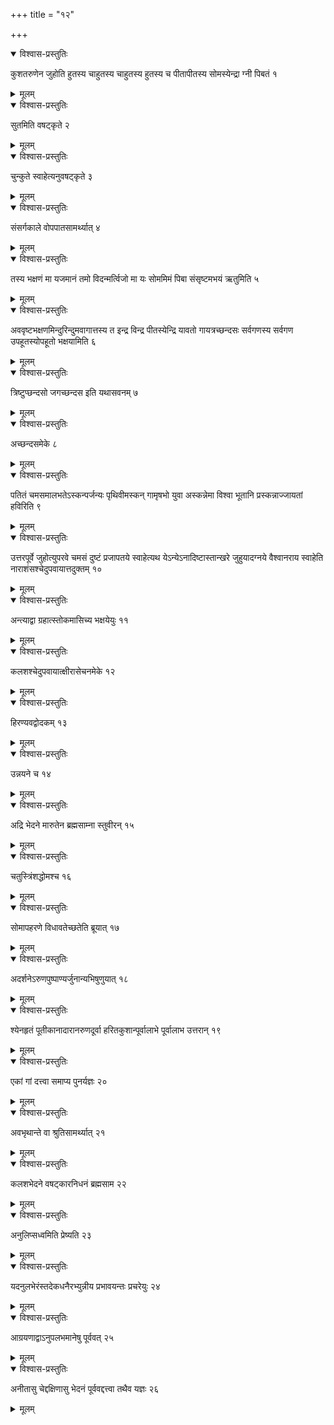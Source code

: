 +++
title = "१२"

+++





<details open><summary>विश्वास-प्रस्तुतिः</summary>

कुशतरुणेन जुहोति हुतस्य चाहुतस्य चाहुतस्य हुतस्य च पीतापीतस्य सोमस्येन्द्रा ग्नी पिबतं १
</details>

<details><summary>मूलम्</summary>

कुशतरुणेन जुहोति हुतस्य चाहुतस्य चाहुतस्य हुतस्य च पीतापीतस्य सोमस्येन्द्रा ग्नी पिबतं १
</details>


<details open><summary>विश्वास-प्रस्तुतिः</summary>

सुतमिति वषट्कृते २
</details>

<details><summary>मूलम्</summary>

सुतमिति वषट्कृते २
</details>


<details open><summary>विश्वास-प्रस्तुतिः</summary>

चुन्कुते स्वाहेत्यनुवषट्कृते ३
</details>

<details><summary>मूलम्</summary>

चुन्कुते स्वाहेत्यनुवषट्कृते ३
</details>


<details open><summary>विश्वास-प्रस्तुतिः</summary>

संसर्गकाले वोपपातसामर्थ्यात् ४
</details>

<details><summary>मूलम्</summary>

संसर्गकाले वोपपातसामर्थ्यात् ४
</details>


<details open><summary>विश्वास-प्रस्तुतिः</summary>

तस्य भक्षणं मा यजमानं तमो विदन्मर्त्विजो मा यः सोममिमं पिबा संसृष्टमभयं ऋतुमिति ५
</details>

<details><summary>मूलम्</summary>

तस्य भक्षणं मा यजमानं तमो विदन्मर्त्विजो मा यः सोममिमं पिबा संसृष्टमभयं ऋतुमिति ५
</details>


<details open><summary>विश्वास-प्रस्तुतिः</summary>

अववृष्टभक्षणमिन्दुरिन्दुमवागात्तस्य त इन्द्र विन्द्र पीतस्येन्द्रि यावतो गायत्रच्छन्दसः सर्वगणस्य सर्वगण उपहूतस्योपहूतो भक्षयामिति ६
</details>

<details><summary>मूलम्</summary>

अववृष्टभक्षणमिन्दुरिन्दुमवागात्तस्य त इन्द्र विन्द्र पीतस्येन्द्रि यावतो गायत्रच्छन्दसः सर्वगणस्य सर्वगण उपहूतस्योपहूतो भक्षयामिति ६
</details>


<details open><summary>विश्वास-प्रस्तुतिः</summary>

त्रिष्टुप्छन्दसो जगच्छन्दस इति यथासवनम् ७
</details>

<details><summary>मूलम्</summary>

त्रिष्टुप्छन्दसो जगच्छन्दस इति यथासवनम् ७
</details>


<details open><summary>विश्वास-प्रस्तुतिः</summary>

अच्छन्दसमेके ८
</details>

<details><summary>मूलम्</summary>

अच्छन्दसमेके ८
</details>


<details open><summary>विश्वास-प्रस्तुतिः</summary>

पतितं चमसमालभतेऽस्कन्पर्जन्यः पृथिवीमस्कन् गामृषभो युवा अस्कन्नेमा विश्वा भूतानि प्रस्कन्नाज्जायतां हविरिति ९
</details>

<details><summary>मूलम्</summary>

पतितं चमसमालभतेऽस्कन्पर्जन्यः पृथिवीमस्कन् गामृषभो युवा अस्कन्नेमा विश्वा भूतानि प्रस्कन्नाज्जायतां हविरिति ९
</details>


<details open><summary>विश्वास-प्रस्तुतिः</summary>

उत्तरपूर्वे जुहोत्युपरवे चमसं दुष्टं प्रजापतये स्वाहेत्यथ येऽन्येऽनादिष्टास्तान्खरे जुहुयादग्नये वैश्वानराय स्वाहेति नाराशंसश्चेदुपवायात्तदुक्तम् १०
</details>

<details><summary>मूलम्</summary>

उत्तरपूर्वे जुहोत्युपरवे चमसं दुष्टं प्रजापतये स्वाहेत्यथ येऽन्येऽनादिष्टास्तान्खरे जुहुयादग्नये वैश्वानराय स्वाहेति नाराशंसश्चेदुपवायात्तदुक्तम् १०
</details>


<details open><summary>विश्वास-प्रस्तुतिः</summary>

अन्त्याद्वा ग्रहात्स्तोकमासिच्य भक्षयेयुः ११
</details>

<details><summary>मूलम्</summary>

अन्त्याद्वा ग्रहात्स्तोकमासिच्य भक्षयेयुः ११
</details>


<details open><summary>विश्वास-प्रस्तुतिः</summary>

कलशश्चेदुपवायात्क्षीरासेचनमेके १२
</details>

<details><summary>मूलम्</summary>

कलशश्चेदुपवायात्क्षीरासेचनमेके १२
</details>


<details open><summary>विश्वास-प्रस्तुतिः</summary>

हिरण्यवद्वोदकम् १३
</details>

<details><summary>मूलम्</summary>

हिरण्यवद्वोदकम् १३
</details>


<details open><summary>विश्वास-प्रस्तुतिः</summary>

उन्नयने च १४
</details>

<details><summary>मूलम्</summary>

उन्नयने च १४
</details>


<details open><summary>विश्वास-प्रस्तुतिः</summary>

अद्रि भेदने मारुतेन ब्रह्मसाम्ना स्तुवीरन् १५
</details>

<details><summary>मूलम्</summary>

अद्रि भेदने मारुतेन ब्रह्मसाम्ना स्तुवीरन् १५
</details>


<details open><summary>विश्वास-प्रस्तुतिः</summary>

चतुस्त्रिंशद्धोमश्च १६
</details>

<details><summary>मूलम्</summary>

चतुस्त्रिंशद्धोमश्च १६
</details>


<details open><summary>विश्वास-प्रस्तुतिः</summary>

सोमापहरणे विधावतेच्छतेति ब्रूयात् १७
</details>

<details><summary>मूलम्</summary>

सोमापहरणे विधावतेच्छतेति ब्रूयात् १७
</details>


<details open><summary>विश्वास-प्रस्तुतिः</summary>

अदर्शनेऽरुणपुष्पाण्यर्जुनान्यभिषुणुयात् १८
</details>

<details><summary>मूलम्</summary>

अदर्शनेऽरुणपुष्पाण्यर्जुनान्यभिषुणुयात् १८
</details>


<details open><summary>विश्वास-प्रस्तुतिः</summary>

श्येनहृतं पूतीकानादारानरुणदूर्वा हरितकुशान्पूर्वालाभे पूर्वालाभ उत्तरान् १९
</details>

<details><summary>मूलम्</summary>

श्येनहृतं पूतीकानादारानरुणदूर्वा हरितकुशान्पूर्वालाभे पूर्वालाभ उत्तरान् १९
</details>


<details open><summary>विश्वास-प्रस्तुतिः</summary>

एकां गां दत्त्वा समाप्य पुनर्यज्ञः २०
</details>

<details><summary>मूलम्</summary>

एकां गां दत्त्वा समाप्य पुनर्यज्ञः २०
</details>


<details open><summary>विश्वास-प्रस्तुतिः</summary>

अवभृथान्ते वा श्रुतिसामर्थ्यात् २१
</details>

<details><summary>मूलम्</summary>

अवभृथान्ते वा श्रुतिसामर्थ्यात् २१
</details>


<details open><summary>विश्वास-प्रस्तुतिः</summary>

कलशभेदने वषट्कारनिधनं ब्रह्मसाम २२
</details>

<details><summary>मूलम्</summary>

कलशभेदने वषट्कारनिधनं ब्रह्मसाम २२
</details>


<details open><summary>विश्वास-प्रस्तुतिः</summary>

अनुलिप्सध्वमिति प्रेष्यति २३
</details>

<details><summary>मूलम्</summary>

अनुलिप्सध्वमिति प्रेष्यति २३
</details>


<details open><summary>विश्वास-प्रस्तुतिः</summary>

यदनुलभेरंस्तदेकधनैरभ्युन्नीय प्रभावयन्तः प्रचरेयुः २४
</details>

<details><summary>मूलम्</summary>

यदनुलभेरंस्तदेकधनैरभ्युन्नीय प्रभावयन्तः प्रचरेयुः २४
</details>


<details open><summary>विश्वास-प्रस्तुतिः</summary>

आग्रयणाद्वाऽनुपलभमानेषु पूर्ववत् २५
</details>

<details><summary>मूलम्</summary>

आग्रयणाद्वाऽनुपलभमानेषु पूर्ववत् २५
</details>


<details open><summary>विश्वास-प्रस्तुतिः</summary>

अनीतासु चेद्दक्षिणासु भेदनं पूर्ववद्दत्त्वा तथैव यज्ञः २६
</details>

<details><summary>मूलम्</summary>

अनीतासु चेद्दक्षिणासु भेदनं पूर्ववद्दत्त्वा तथैव यज्ञः २६
</details>